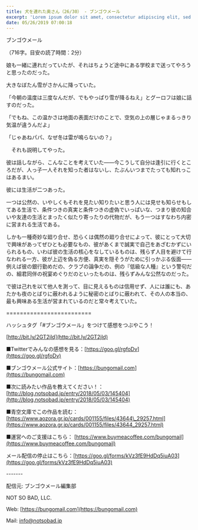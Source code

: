 ```yaml
---
title: 犬を連れた奥さん（26/30） - ブンゴウメール
excerpt: 'Lorem ipsum dolor sit amet, consectetur adipiscing elit, sed do eiusmod tempor incididunt ut labore et dolore magna aliqua. Praesent elementum facilisis leo vel fringilla est ullamcorper eget. At imperdiet dui accumsan sit amet nulla facilisi morbi tempus.'
date: 05/26/2019 07:00:18
---
```


ブンゴウメール

（716字。目安の読了時間：2分）

娘も一緒に連れだっていたが、それはちょうど途中にある学校まで送ってやろうと思ったのだった。

大きなぼたん雪がさかんに降っていた。

「今朝の温度は三度なんだが、でもやっぱり雪が降るねえ」とグーロフは娘に話すのだった。

「でもね、この温かさは地面の表面だけのことで、空気の上の層じゃまるっきり気温が違うんだよ」

「じゃあねパパ、なぜ冬は雷が鳴らないの？」

　それも説明してやった。

彼は話しながら、こんなことを考えていた――今こうして自分は逢引に行くところだが、人っ子一人それを知った者はないし、たぶんいつまでたっても知れっこはあるまい。

彼には生活が二つあった。

一つは公然の、いやしくもそれを見たい知りたいと思う人には見せも知らせもしてある生活で、条件つきの真実と条件つきの虚偽でいっぱいな、つまり彼の知合いや友達の生活とまったく似たり寄ったりの代物だが、もう一つはすなわち内密に営まれる生活である。

しかも一種奇妙な廻り合せ、恐らくは偶然の廻り合せによって、彼にとって大切で興味があってぜひとも必要なもの、彼があくまで誠実で自己をあざむかずにいられるもの、いわば彼の生活の核心をなしているものは、残らず人目を避けて行なわれる一方、彼が上辺を偽る方便、真実を隠そうがために引っかぶる仮面――例えば彼の銀行勤めだの、クラブの論争だの、例の『低級な人種』という警句だの、細君同伴の祝宴めぐりだのといったものは、残らずみんな公然なのだった。

で彼は己れを以て他人を測って、目に見えるものは信用せず、人には誰にも、あたかも夜のとばりに蔽われるように秘密のとばりに蔽われて、その人の本当の、最も興味ある生活が営まれているのだと常々考えていた。

\=========================

ハッシュタグ「#ブンゴウメール」をつけて感想をつぶやこう！　

[http://bit.ly/2GT2jld](http://bit.ly/2GT2jld)

■Twitterでみんなの感想を見る：[https://goo.gl/rgfoDv](https://goo.gl/rgfoDv)

■ブンゴウメール公式サイト：[https://bungomail.com](https://bungomail.com)

■次に読みたい作品を教えてください！：[http://blog.notsobad.jp/entry/2018/05/03/145404](http://blog.notsobad.jp/entry/2018/05/03/145404)

■青空文庫でこの作品を読む：[https://www.aozora.gr.jp/cards/001155/files/43644\_29257.html](https://www.aozora.gr.jp/cards/001155/files/43644_29257.html)

■運営へのご支援はこちら： [https://www.buymeacoffee.com/bungomail](https://www.buymeacoffee.com/bungomail)

メール配信の停止はこちら：[https://goo.gl/forms/kVz3fE9HdDq5iuA03](https://goo.gl/forms/kVz3fE9HdDq5iuA03)

\-------

配信元: ブンゴウメール編集部

NOT SO BAD, LLC.

Web: [https://bungomail.com](https://bungomail.com)

Mail: info@notsobad.jp